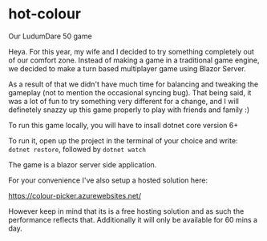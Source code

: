 # hot-colour
Our LudumDare 50 game

Heya. For this year, my wife and I decided to try something completely out of our comfort zone.
Instead of making a game in a traditional game engine, we decided to make a turn based multiplayer game using Blazor Server.

As a result of that we didn't have much time for balancing and tweaking the gameplay (not to mention the occasional syncing bug). That being said, it was a lot of fun to try something very different for a change, and I will definetely snazzy up this game properly to play with friends and family :)

To run this game locally, you will have to insall dotnet core version 6+

To run it, open up the project in the terminal of your choice and write:
```dotnet restore```, followed by ```dotnet watch```

The game is a blazor server side application.

For your convenience I've also setup a hosted solution here:

https://colour-picker.azurewebsites.net/

However keep in mind that its is a free hosting solution and as such the performance reflects that. Additionally it will only be available for 60 mins a day.

